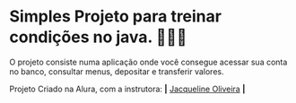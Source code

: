 <h1 align="left"> Simples Projeto para treinar condições no java. <img :wave: height="30px">👩🏻‍💻</h1>

O projeto consiste numa aplicação onde você consegue acessar sua conta no banco, consultar menus, depositar e transferir valores.

[Jacqueline Oliveira]: https://github.com/jacqueline-oliveira/

Projeto Criado na Alura, com a instrutora: **|** [Jacqueline Oliveira][Jacqueline Oliveira] **|** 

